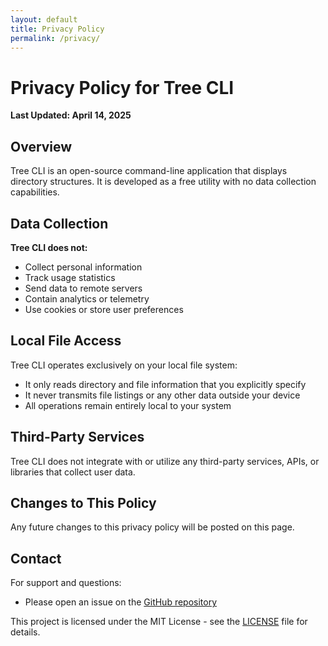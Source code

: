 ```yaml
---
layout: default
title: Privacy Policy
permalink: /privacy/
---
```


# Privacy Policy for Tree CLI

**Last Updated: April 14, 2025**

## Overview

Tree CLI is an open-source command-line application that displays directory structures. It is developed as a free utility with no data collection capabilities.

## Data Collection

**Tree CLI does not:**

- Collect personal information
- Track usage statistics
- Send data to remote servers
- Contain analytics or telemetry
- Use cookies or store user preferences

## Local File Access

Tree CLI operates exclusively on your local file system:

- It only reads directory and file information that you explicitly specify
- It never transmits file listings or any other data outside your device
- All operations remain entirely local to your system

## Third-Party Services

Tree CLI does not integrate with or utilize any third-party services, APIs, or libraries that collect user data.

## Changes to This Policy

Any future changes to this privacy policy will be posted on this page.

## Contact

For support and questions:

- Please open an issue on the [GitHub repository](https://github.com/peteretelej/tree/issues)

This project is licensed under the MIT License - see the [LICENSE](https://github.com/peteretelej/tree/blob/main/LICENSE) file for details.
